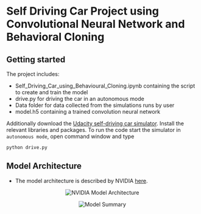 # Self Driving Car Project using Convolutional Neural Network and Behavioral Cloning

## Getting started

The project includes:
* Self_Driving_Car_using_Behavioural_Cloning.ipynb containing the script to create and train the model
* drive.py for driving the car in an autonomous mode
* Data folder for data collected from the simulations runs by user
* model.h5 containing a trained convolution neural network 


Additionally download the [Udacity self-driving car simulator](https://github.com/udacity/self-driving-car-sim).
Install the relevant libraries and packages. To run the code start the simulator in `autonomous mode`, open command window and type 

```
python drive.py 
```


##  Model Architecture

* The model architecture is described by NVIDIA [here](https://images.nvidia.com/content/tegra/automotive/images/2016/solutions/pdf/end-to-end-dl-using-px.pdf).

<p align="center">
  <img src="https://github.com/shibajyotidebbarma/Machine_Learning_Data_Science_AI_Projects/blob/master/Self%20Driving%20Car/Self%20Driving%20Car/img/nvidia_arch.JPG" alt="NVIDIA Model Architecture"/>
</p>

<p align="center">
  <img src="https://github.com/shibajyotidebbarma/Machine_Learning_Data_Science_AI_Projects/blob/master/Self%20Driving%20Car/Self%20Driving%20Car/img/model.JPG" alt="Model Summary"/>
</p>

